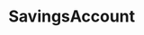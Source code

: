 # SavingsAccount   

<script src="https://unpkg.com/@stoplight/elements/web-components.min.js"></script>
<link rel="stylesheet" href="https://unpkg.com/@stoplight/elements/styles.min.css">

<elements-api
  apiDescriptionUrl="SavingsAccount.yaml"
  layout="sidebar"
  router="hash"
  hideTryIt="false"
  hideSchemas="false"
  hideInternal="false"
/>